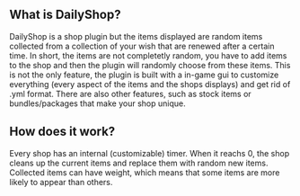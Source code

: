 ## What is DailyShop?
DailyShop is a shop plugin but the items displayed are random items collected from a collection of your wish that are renewed after a certain time. In short, the items are not completetly random, you have to add items to the shop and then the plugin will randomly choose  from these items.
This is not the only feature, the plugin is built with a in-game gui to customize everything (every aspect of the items and the shops displays) and get rid of .yml format. There are also other features, such as stock items or bundles/packages that make your shop unique.

## How does it work?
Every shop has an internal (customizable) timer. When it reachs 0, the shop cleans up the current items and replace them with random new items. Collected items can have weight, which means that some items are more likely to appear than others.
